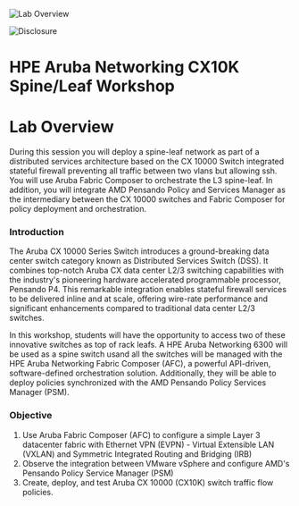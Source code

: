 ![Lab Overview](images/hpe-logo2.svg)

![Disclosure](images/disclose.png)


<h1>HPE Aruba Networking CX10K Spine/Leaf Workshop</h1>

# Lab Overview
During this session you will deploy a spine-leaf network as part of a distributed services architecture based on the CX 10000 Switch integrated stateful firewall preventing all traffic between two vlans but allowing ssh. You will use Aruba Fabric Composer to orchestrate the L3 spine-leaf. In addition, you will integrate AMD Pensando Policy and Services Manager as the intermediary between the CX 10000 switches and Fabric Composer for policy deployment and orchestration.

### Introduction  
The Aruba CX 10000 Series Switch introduces a ground-breaking data center switch category known as Distributed Services Switch (DSS). It combines top-notch Aruba CX data center L2/3 switching capabilities with the industry's pioneering hardware accelerated programmable processor, Pensando P4. This remarkable integration enables stateful firewall services to be delivered inline and at scale, offering wire-rate performance and significant enhancements compared to traditional data center L2/3 switches.  

In this workshop, students will have the opportunity to access two of these innovative switches as top of rack leafs. A HPE Aruba Networking 6300 will be used as a spine switch usand all the switches will be managed with the HPE Aruba Networking Fabric Composer (AFC), a powerful API-driven, software-defined orchestration solution. Additionally, they will be able to deploy policies synchronized with the AMD Pensando Policy Services Manager (PSM).  

### Objective
1. Use Aruba Fabric Composer (AFC) to configure a simple Layer 3 datacenter fabric with Ethernet VPN (EVPN) - Virtual Extensible LAN (VXLAN) and Symmetric Integrated Routing and Bridging (IRB) 
2. Observe the integration between VMware vSphere and configure AMD's Pensando Policy Service Manager (PSM) 
3. Create, deploy, and test Aruba CX 10000 (CX10K) switch traffic flow policies. 

